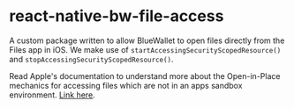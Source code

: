 # react-native-bw-file-access

A custom package written to allow BlueWallet to open files directly from the Files app in iOS. We make use of `startAccessingSecurityScopedResource()` and `stopAccessingSecurityScopedResource()`.

Read Apple's documentation to understand more about the Open-in-Place mechanics for accessing files which are not in an apps sandbox environment.
[Link here](https://developer.apple.com/documentation/uikit/documents_data_and_pasteboard/synchronizing_documents_in_the_icloud_environment#3743499).
